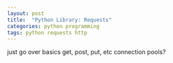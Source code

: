 ```yaml
---
layout: post
title:  "Python Library: Requests"
categories: python programming
tags: python requests http
---
```



just go over basics
get, post, put, etc
connection pools? 
